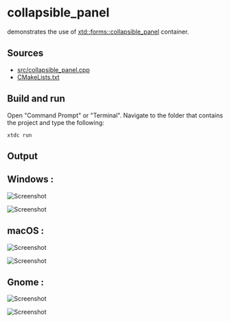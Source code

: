 # collapsible_panel

demonstrates the use of [xtd::forms::collapsible_panel](https://gammasoft71.github.io/xtd/reference_guides/latest/classxtd_1_1forms_1_1collapsible__panel.html) container.

## Sources

* [src/collapsible_panel.cpp](src/collapsible_panel.cpp)
* [CMakeLists.txt](CMakeLists.txt)

## Build and run

Open "Command Prompt" or "Terminal". Navigate to the folder that contains the project and type the following:

```shell
xtdc run
```

## Output

## Windows :

![Screenshot](../../../../docs/pictures/examples/collapsible_panel_w.png)

![Screenshot](../../../../docs/pictures/examples/collapsible_panel_wd.png)

## macOS :

![Screenshot](../../../../docs/pictures/examples/collapsible_panel_m.png)

![Screenshot](../../../../docs/pictures/examples/collapsible_panel_md.png)

## Gnome :

![Screenshot](../../../../docs/pictures/examples/collapsible_panel_g.png)

![Screenshot](../../../../docs/pictures/examples/collapsible_panel_gd.png)
